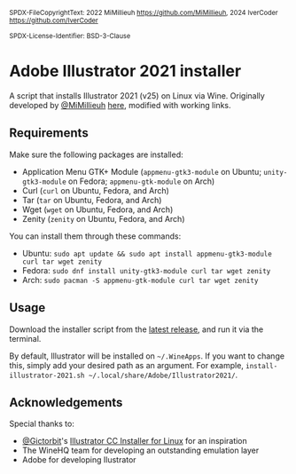 <sup>SPDX-FileCopyrightText: 2022 MiMillieuh <https://github.com/MiMillieuh>, 2024 IverCoder <https://github.com/IverCoder></sup>

<sup>SPDX-License-Identifier: BSD-3-Clause</sup>

# Adobe Illustrator 2021 installer

A script that installs Illustrator 2021 (v25) on Linux via Wine. Originally developed by [@MiMillieuh](https://github.com/MiMillieuh) [here](https://github.com/LinSoftWin/Illustrator-CC-2021-Linux), modified with working links.

## Requirements

Make sure the following packages are installed:

- Application Menu GTK+ Module (`appmenu-gtk3-module` on Ubuntu; `unity-gtk3-module` on Fedora; `appmenu-gtk-module` on Arch)
- Curl (`curl` on Ubuntu, Fedora, and Arch)
- Tar (`tar` on Ubuntu, Fedora, and Arch)
- Wget (`wget` on Ubuntu, Fedora, and Arch)
- Zenity (`zenity` on Ubuntu, Fedora, and Arch)

You can install them through these commands:

- Ubuntu: `sudo apt update && sudo apt install appmenu-gtk3-module curl tar wget zenity`
- Fedora: `sudo dnf install unity-gtk3-module curl tar wget zenity`
- Arch: `sudo pacman -S appmenu-gtk-module curl tar wget zenity`

## Usage

Download the installer script from the [latest release](https://github.com/IverCoder/Illustrator-2021-Linux/releases/latest), and run it via the terminal.

By default, Illustrator will be installed on `~/.WineApps`. If you want to change this, simply add your desired path as an argument. For example, `install-illustrator-2021.sh ~/.local/share/Adobe/Illustrator2021/`.

## Acknowledgements

Special thanks to:

- [@Gictorbit](https://github.com/Gictorbit)'s [Illustrator CC Installer for Linux](https://github.com/Gictorbit/illustratorCClinux) for an inspiration
- The WineHQ team for developing an outstanding emulation layer
- Adobe for developing Ilustrator